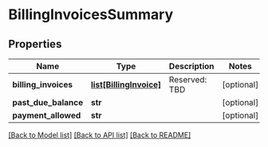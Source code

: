 # BillingInvoicesSummary

## Properties
Name | Type | Description | Notes
------------ | ------------- | ------------- | -------------
**billing_invoices** | [**list[BillingInvoice]**](BillingInvoice.md) | Reserved: TBD | [optional] 
**past_due_balance** | **str** |  | [optional] 
**payment_allowed** | **str** |  | [optional] 

[[Back to Model list]](../README.md#documentation-for-models) [[Back to API list]](../README.md#documentation-for-api-endpoints) [[Back to README]](../README.md)



